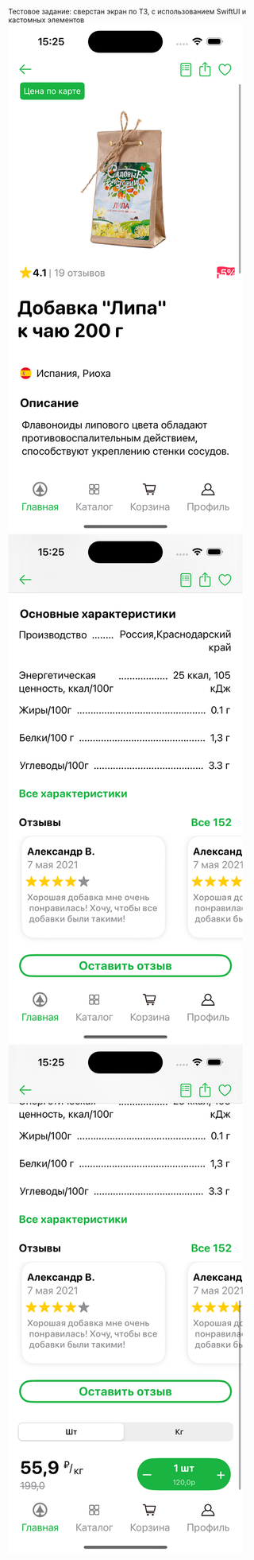 Тестовое задание:
сверстан экран по ТЗ, с использованием SwiftUI и кастомных элементов
![Info from Json TableView](https://github.com/LiliyaAndreeva/TestovoeZadanie-main/blob/main/Simulator%20Screenshot%20-%20iPhone%2015%20Pro%20-%202024-02-06%20at%2015.25.34.png)
![Info from Json TableView](https://github.com/LiliyaAndreeva/TestovoeZadanie-main/blob/main/Simulator%20Screenshot%20-%20iPhone%2015%20Pro%20-%202024-02-06%20at%2015.25.40.png)
![Info from Json TableView](https://github.com/LiliyaAndreeva/TestovoeZadanie-main/blob/main/Simulator%20Screenshot%20-%20iPhone%2015%20Pro%20-%202024-02-06%20at%2015.25.42.png)
